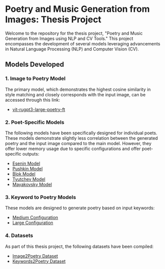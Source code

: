 # Poetry and Music Generation from Images: Thesis Project

Welcome to the repository for the thesis project, "Poetry and Music Generation from Images using NLP and CV Tools." This project encompasses the development of several models leveraging advancements in Natural Language Processing (NLP) and Computer Vision (CV).

## Models Developed

### 1. Image to Poetry Model
The primary model, which demonstrates the highest cosine similarity in style matching and closely corresponds with the input image, can be accessed through this link: 
- [vit-rugpt3-large-poetry-ft](https://huggingface.co/AnyaSchen/vit-rugpt3-large-poetry-ft)

### 2. Poet-Specific Models
The following models have been specifically designed for individual poets. These models demonstrate slightly less correlation between the generated poetry and the input image compared to the main model. However, they offer lower memory usage due to specific configurations and offer poet-specific outputs:
- [Esenin Model](https://huggingface.co/AnyaSchen/vit-rugpt3-medium-esenin)
- [Pushkin Model](https://huggingface.co/AnyaSchen/vit-rugpt3-medium-pushkin)
- [Blok Model](https://huggingface.co/AnyaSchen/vit-rugpt3-medium-blok)
- [Tyutchev Model](https://huggingface.co/AnyaSchen/vit-rugpt3-medium-tyutchev)
- [Mayakovsky Model](https://huggingface.co/AnyaSchen/vit-rugpt3-medium-mayak)

### 3. Keyword to Poetry Models
These models are designed to generate poetry based on input keywords:
- [Medium Configuration](https://huggingface.co/AnyaSchen/rugpt3-medium-key2poetry)
- [Large Configuration](https://huggingface.co/AnyaSchen/rugpt3-large-key2poetry)

### 4. Datasets
As part of this thesis project, the following datasets have been compiled:
- [Image2Poetry Dataset](https://huggingface.co/datasets/AnyaSchen/image2poetry_ru)
- [Keywords2Poetry Dataset](https://huggingface.co/datasets/AnyaSchen/russian_poetry_with_keywords)
